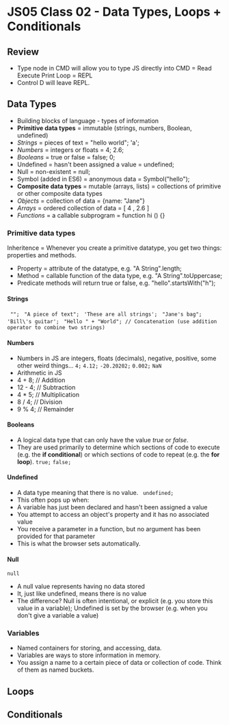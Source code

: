 # JS05 Class 02 - Data Types, Loops + Conditionals

## Review
* Type node in CMD will allow you to type JS directly into CMD = Read Execute Print Loop = REPL
* Control D will leave REPL.

## Data Types
* Building blocks of language - types of information
 * **Primitive data types** = immutable (strings, numbers, Boolean, undefined)
  * _Strings_ = pieces of text = "hello world"; 'a';
  * _Numbers_ = integers or floats = 4; 2.6;
  * _Booleans_ = true or false = false; 0;
  * Undefined = hasn't been assigned a value = undefined;
  * Null = non-existent = null;
  * Symbol (added in ES6) = anonymous data = Symbol("hello");
 * **Composite data types** = mutable (arrays, lists) = collections of primitive or other composite data types
  * _Objects_ = collection of data = {name: "Jane"}
  * _Arrays_ = ordered collection of data = [ 4 , 2.6 ]
  * _Functions_ = a callable subprogram = function hi () {}

### Primitive data types
Inheritence = Whenever you create a primitive datatype, you get two things: properties and methods.
 * Property = attribute of the datatype, e.g. "A String".length;
 * Method = callable function of the data type, e.g. "A String".toUppercase;
  * Predicate methods will return true or false, e.g. "hello".startsWith("h");

#### Strings 
 ``` "";```
 ``` "A piece of text";```
 ``` 'These are all strings';```
 ``` "Jane's bag";```
 ``` 'Bill\'s guitar';```
 ``` "Hello " + "World"; // Concatenation (use addition operator to combine two strings)```
 
#### Numbers
* Numbers in JS are integers, floats (decimals), negative, positive, some other weird things...
 ``` 4; ```
 ``` 4.12; ```
 ``` -20.20202; ```
 ``` 0.002; ```
 ``` NaN ```
* Arithmetic in JS
 * 4 + 8;   // Addition
 * 12 - 4;  // Subtraction
 * 4 * 5;   // Multiplication
 * 8 / 4;   // Division
 * 9 % 4;   // Remainder 

#### Booleans
* A logical data type that can only have the value _true_ or _false_.
* They are used primarily to determine which sections of code to execute (e.g. the **if conditional**) or which sections of code to repeat (e.g. the **for loop**).
``` true; ```
``` false; ```

#### Undefined
* A data type meaning that there is no value. 
 ``` undefined;```
* This often pops up when:
 * A variable has just been declared and hasn't been assigned a value
 * You attempt to access an object's property and it has no associated value
 * You receive a parameter in a function, but no argument has been provided for that parameter 
* This is what the browser sets automatically.

#### Null
```null```
* A null value represents having no data stored
* It, just like undefined, means there is no value
* The difference? Null is often intentional, or explicit (e.g. you store this value in a variable); Undefined is set by the browser (e.g. when you don't give a variable a value)

### Variables
* Named containers for storing, and accessing, data.
* Variables are ways to store information in memory.
* You assign a name to a certain piece of data or collection of code. Think of them as named buckets.


## Loops


## Conditionals

